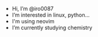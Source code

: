 - Hi, I’m @iro0087
- I’m interested in linux, python...
- I'm using neovim
- I’m currently studying chemistry

<!---
iro0087/iro0087 is a ✨ special ✨ repository because its `README.md` (this file) appears on your GitHub profile.
You can click the Preview link to take a look at your changes.
--->
